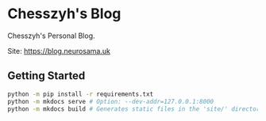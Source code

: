 # Chesszyh's Blog

Chesszyh's Personal Blog.

Site: https://blog.neurosama.uk

## Getting Started

```bash
python -m pip install -r requirements.txt
python -m mkdocs serve # Option: --dev-addr=127.0.0.1:8000
python -m mkdocs build # Generates static files in the 'site/' directory
```